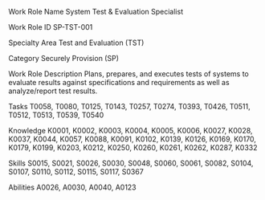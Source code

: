 Work Role Name System Test & Evaluation Specialist

Work Role ID SP-TST-001

Specialty Area Test and Evaluation (TST)

Category Securely Provision (SP)

Work Role Description
Plans, prepares, and executes tests of systems to evaluate results against
specifications and requirements as well as analyze/report test results.

Tasks T0058, T0080, T0125, T0143, T0257, T0274, T0393, T0426, T0511, T0512,
T0513, T0539, T0540

Knowledge K0001, K0002, K0003, K0004, K0005, K0006, K0027, K0028, K0037, K0044,
K0057, K0088, K0091, K0102, K0139, K0126, K0169, K0170, K0179, K0199,
K0203, K0212, K0250, K0260, K0261, K0262, K0287, K0332

Skills S0015, S0021, S0026, S0030, S0048, S0060, S0061, S0082, S0104, S0107, S0110,
S0112, S0115, S0117, S0367

Abilities A0026, A0030, A0040, A0123

